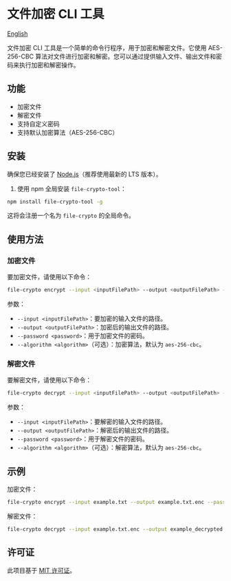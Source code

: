 # 文件加密 CLI 工具

[English](./README_EN.md)

文件加密 CLI 工具是一个简单的命令行程序，用于加密和解密文件。它使用 AES-256-CBC 算法对文件进行加密和解密。您可以通过提供输入文件、输出文件和密码来执行加密和解密操作。

## 功能

- 加密文件
- 解密文件
- 支持自定义密码
- 支持默认加密算法（AES-256-CBC）

## 安装

确保您已经安装了 [Node.js](https://nodejs.org/)（推荐使用最新的 LTS 版本）。

1. 使用 npm 全局安装 `file-crypto-tool`：

```bash
npm install file-crypto-tool -g
```


这将会注册一个名为 `file-crypto` 的全局命令。

## 使用方法

### 加密文件

要加密文件，请使用以下命令：

```bash
file-crypto encrypt --input <inputFilePath> --output <outputFilePath> --password <password> [--algorithm <algorithm>]
```


参数：

- `--input <inputFilePath>`：要加密的输入文件的路径。
- `--output <outputFilePath>`：加密后的输出文件的路径。
- `--password <password>`：用于加密文件的密码。
- `--algorithm <algorithm>`（可选）：加密算法，默认为 `aes-256-cbc`。

### 解密文件

要解密文件，请使用以下命令：

```bash
file-crypto decrypt --input <inputFilePath> --output <outputFilePath> --password <password> [--algorithm <algorithm>]
```


参数：

- `--input <inputFilePath>`：要解密的输入文件的路径。
- `--output <outputFilePath>`：解密后的输出文件的路径。
- `--password <password>`：用于解密文件的密码。
- `--algorithm <algorithm>`（可选）：解密算法，默认为 `aes-256-cbc`。

## 示例

加密文件：

```bash
file-crypto encrypt --input example.txt --output example.txt.enc --password mysecretpassword
```

解密文件：

```bash
file-crypto decrypt --input example.txt.enc --output example_decrypted.txt --password mysecretpassword
```


## 许可证

此项目基于 [MIT 许可证](./LICENSE)。